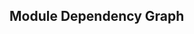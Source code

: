 ## Module Dependency Graph

<!-- modules-graph:start -->
<!-- (filled automatically by CI from docs/modules.mmd.md) -->
<!-- modules-graph:end -->
